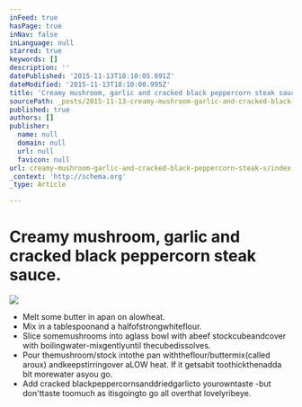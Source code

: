 ```yaml
---
inFeed: true
hasPage: true
inNav: false
inLanguage: null
starred: true
keywords: []
description: ''
datePublished: '2015-11-13T18:10:05.891Z'
dateModified: '2015-11-13T18:10:00.995Z'
title: 'Creamy mushroom, garlic and cracked black peppercorn steak sauce.'
sourcePath: _posts/2015-11-13-creamy-mushroom-garlic-and-cracked-black-peppercorn-steak-s.md
published: true
authors: []
publisher:
  name: null
  domain: null
  url: null
  favicon: null
url: creamy-mushroom-garlic-and-cracked-black-peppercorn-steak-s/index.html
_context: 'http://schema.org'
_type: Article

---
```

# Creamy mushroom, garlic and cracked black peppercorn steak sauce.
![](https://the-grid-user-content.s3-us-west-2.amazonaws.com/f110d526-20d9-4d61-9024-3d3a05322e4c.jpg)

* Melt some butter in apan on alowheat.
* Mix in a tablespoonand a halfofstrongwhiteflour.
* Slice somemushrooms into aglass bowl with abeef stockcubeandcover with boilingwater-mixgentlyuntil thecubedissolves.
* Pour themushroom/stock intothe pan withtheflour/buttermix(called aroux) andkeepstirringover aLOW heat. If it getsabit toothickthenadda bit morewater asyou go.
* Add cracked blackpeppercornsanddriedgarlicto yourowntaste -but don'ttaste toomuch as itisgoingto go all overthat lovelyribeye.